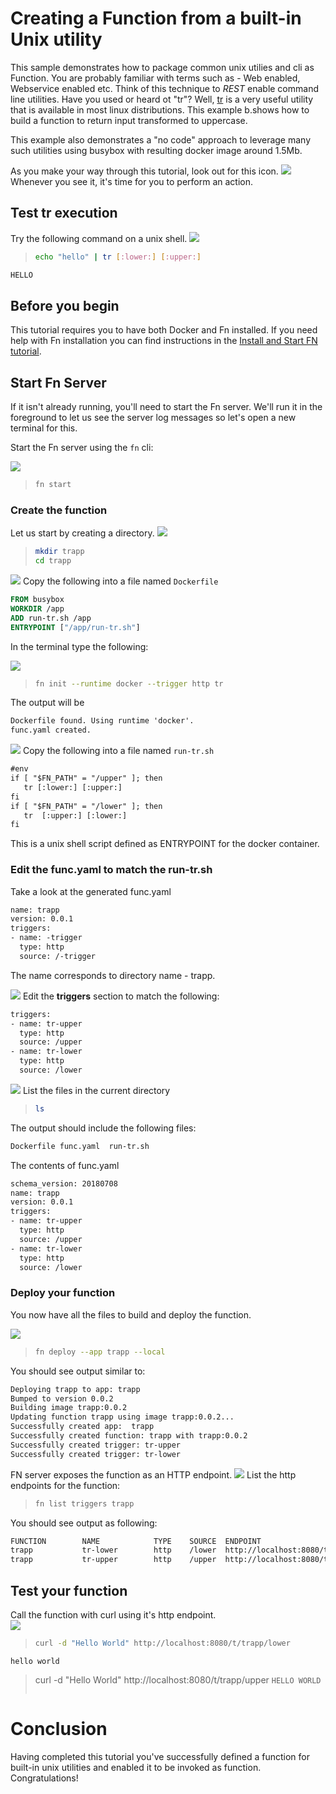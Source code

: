 # Creating a Function from a built-in Unix utility

This sample demonstrates how to package common unix utilies and cli as Function. You are probably familiar with terms such as -
Web enabled, Webservice enabled etc. Think of this technique to *REST* enable command line utilities. 
Have you used or heard ot "tr"? Well, [tr](http://linuxcommand.org/lc3_man_pages/tr1.html) is a very useful utility that is available in most linux distributions. This example b.shows how to build a function to return input transformed to uppercase. 

This example also demonstrates a "no code" approach to leverage many such utilities using busybox with resulting docker image around 1.5Mb.

As you make your way through this tutorial, look out for this icon.
![](images/userinput.png) Whenever you see it, it's time for you to
perform an action. 

## Test tr execution

Try the following command on a unix shell.
![](images/userinput.png)
>```sh
>echo "hello" | tr [:lower:] [:upper:]
>```

```txt
HELLO
```


## Before you begin

This tutorial requires you to have both Docker and Fn installed. If you need
help with Fn installation you can find instructions in the
[Install and Start FN tutorial](https://github.com/fnproject/tutorials/blob/master/install/README.md).


## Start Fn Server

If it isn't already running, you'll need to start the Fn server.  We'll
run it in the foreground to let us see the server log messages so let's open a
new terminal for this.

   Start the Fn server using the `fn` cli:

   ![](images/userinput.png)
   >```sh
   >fn start
   >```

### Create the function

Let us start by creating a directory.
![](images/userinput.png)
   >```sh
   >mkdir trapp
   >cd trapp
   >```

![](images/userinput.png) 
Copy the following into a file named `Dockerfile`

```dockerfile
FROM busybox
WORKDIR /app
ADD run-tr.sh /app
ENTRYPOINT ["/app/run-tr.sh"]
```

In the terminal type the following:

![](images/userinput.png) 
>```sh
> fn init --runtime docker --trigger http tr
>```

The output will be 
```txt
Dockerfile found. Using runtime 'docker'.
func.yaml created.
```

![](images/userinput.png) 
Copy the following into a file named `run-tr.sh`
```txt
#env
if [ "$FN_PATH" = "/upper" ]; then
   tr [:lower:] [:upper:]
fi
if [ "$FN_PATH" = "/lower" ]; then
   tr  [:upper:] [:lower:]
fi
```

This is a unix shell script defined as ENTRYPOINT for the docker container.


### Edit the func.yaml to match the run-tr.sh
Take a look at the generated func.yaml

```txt
name: trapp
version: 0.0.1
triggers:
- name: -trigger
  type: http
  source: /-trigger
```
The name corresponds to directory name - trapp. 

![](images/userinput.png)
Edit the **triggers** section to match the following:
```txt
triggers:
- name: tr-upper
  type: http
  source: /upper
- name: tr-lower
  type: http
  source: /lower   
```
![](images/userinput.png)
List the files in the current directory
>```sh
>ls
>```

The output should include the following files:
```txt
Dockerfile func.yaml  run-tr.sh
```

The contents of func.yaml
```txt
schema_version: 20180708
name: trapp
version: 0.0.1
triggers:
- name: tr-upper
  type: http
  source: /upper
- name: tr-lower
  type: http
  source: /lower
```

### Deploy your function

You now have all the files to build and deploy the function.

![](images/userinput.png)
>```sh
>fn deploy --app trapp --local
>```
You should see output similar to:
   ```txt
   Deploying trapp to app: trapp
   Bumped to version 0.0.2
   Building image trapp:0.0.2
   Updating function trapp using image trapp:0.0.2...
   Successfully created app:  trapp
   Successfully created function: trapp with trapp:0.0.2
   Successfully created trigger: tr-upper
   Successfully created trigger: tr-lower
   ```
   
FN server exposes the function as an HTTP endpoint.
![](images/userinput.png)
List the http endpoints for the function:
>```sh
>fn list triggers trapp
>```

You should see output as following:
```txt
FUNCTION        NAME            TYPE    SOURCE  ENDPOINT
trapp           tr-lower        http    /lower  http://localhost:8080/t/trapp/lower
trapp           tr-upper        http    /upper  http://localhost:8080/t/trapp/upper
```

## Test your function
Call the function with curl using it's http endpoint.   
![](images/userinput.png)
>```sh
>curl -d "Hello World" http://localhost:8080/t/trapp/lower
`hello world`
>curl -d "Hello World" http://localhost:8080/t/trapp/upper
`HELLO WORLD`
>```

# Conclusion

Having completed this tutorial you've successfully defined a function for built-in unix utilities 
and enabled it to be invoked as function. Congratulations!


